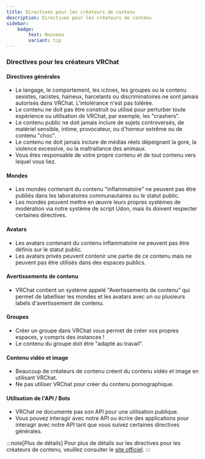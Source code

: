 ```yaml
---
title: Directives pour les créateurs de contenu
description: Directives pour les créateurs de contenu
sidebar:
    badge:
        text: Nouveau
        variant: tip
---
```


### Directives pour les créateurs VRChat

#### Directives générales
- Le langage, le comportement, les icônes, les groupes ou le contenu sexistes, racistes, haineux, harcelants ou discriminatoires ne sont jamais autorisés dans VRChat. L'intolérance n'est pas tolérée.
- Le contenu ne doit pas être construit ou utilisé pour perturber toute expérience ou utilisation de VRChat, par exemple, les "crashers".
- Le contenu public ne doit jamais inclure de sujets controversés, de matériel sensible, intime, provocateur, ou d'horreur extrême ou de contenu "choc".
- Le contenu ne doit jamais inclure de médias réels dépeignant la gore, la violence excessive, ou la maltraitance des animaux.
- Vous êtes responsable de votre propre contenu et de tout contenu vers lequel vous liez.

#### Mondes
- Les mondes contenant du contenu "inflammatoire" ne peuvent pas être publiés dans les laboratoires communautaires ou le statut public.
- Les mondes peuvent mettre en œuvre leurs propres systèmes de modération via notre système de script Udon, mais ils doivent respecter certaines directives.

#### Avatars
- Les avatars contenant du contenu inflammatoire ne peuvent pas être définis sur le statut public.
- Les avatars privés peuvent contenir une partie de ce contenu mais ne peuvent pas être utilisés dans des espaces publics.

#### Avertissements de contenu
- VRChat contient un système appelé "Avertissements de contenu" qui permet de labelliser les mondes et les avatars avec un ou plusieurs labels d'avertissement de contenu.

#### Groupes
- Créer un groupe dans VRChat vous permet de créer vos propres espaces, y compris des instances !
- Le contenu du groupe doit être "adapté au travail".

#### Contenu vidéo et image
- Beaucoup de créateurs de contenu créent du contenu vidéo et image en utilisant VRChat.
- Ne pas utiliser VRChat pour créer du contenu pornographique.

#### Utilisation de l'API / Bots
- VRChat ne documente pas son API pour une utilisation publique.
- Vous pouvez interagir avec notre API ou écrire des applications pour interagir avec notre API tant que vous suivez certaines directives générales.

:::note[Plus de détails]
Pour plus de détails sur les directives pour les créateurs de contenu, veuillez consulter le [site officiel](https://hello.vrchat.com/creator-guidelines).
:::

